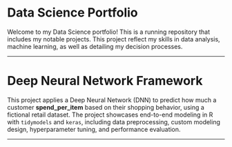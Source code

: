# Data Science Portfolio

Welcome to my Data Science portfolio! This is a running repository that includes my notable projects. This project reflect my skills in data analysis, machine learning, as well as detailing my decision processes. 

--- 

# Deep Neural Network Framework

This project applies a Deep Neural Network (DNN) to predict how much a customer **spend_per_item** based on their shopping behavior, using a fictional retail dataset. The project showcases end-to-end modeling in R with `tidymodels` and `keras`, including data preprocessing, custom modeling design, hyperparameter tuning, and performance evaluation.

--- 

